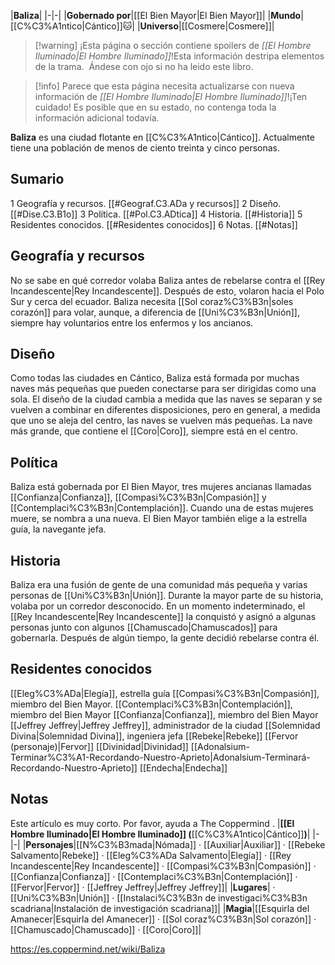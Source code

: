 

|**Baliza**|
|-|-|
|**Gobernado por**|[[El Bien Mayor\|El Bien Mayor]]|
|**Mundo**|[[C%C3%A1ntico\|Cántico]]🐱︎|
|**Universo**|[[Cosmere\|Cosmere]]|

> [!warning] ¡Esta página o sección contiene spoilers de *[[El Hombre Iluminado\|El Hombre Iluminado]]*!Esta información destripa elementos de la trama.  Ándese con ojo si no ha leido este libro.

> [!info] Parece que esta página necesita actualizarse con nueva información de *[[El Hombre Iluminado\|El Hombre Iluminado]]*!¡Ten cuidado! Es posible que en su estado, no contenga toda la información adicional todavía.

**Baliza** es una ciudad flotante en [[C%C3%A1ntico\|Cántico]]. Actualmente tiene una población de menos de ciento treinta y cinco personas.

## Sumario

1 Geografía y recursos. [[#Geograf.C3.ADa y recursos]] 
2 Diseño. [[#Dise.C3.B1o]] 
3 Política. [[#Pol.C3.ADtica]] 
4 Historia. [[#Historia]] 
5 Residentes conocidos. [[#Residentes conocidos]] 
6 Notas. [[#Notas]] 


## Geografía y recursos
No se sabe en qué corredor volaba Baliza antes de rebelarse contra el [[Rey Incandescente\|Rey Incandescente]]. Después de esto, volaron hacia el Polo Sur y cerca del ecuador.
Baliza necesita [[Sol coraz%C3%B3n\|soles corazón]] para volar, aunque, a diferencia de [[Uni%C3%B3n\|Unión]], siempre hay voluntarios entre los enfermos y los ancianos.

## Diseño
Como todas las ciudades en Cántico, Baliza está formada por muchas naves más pequeñas que pueden conectarse para ser dirigidas como una sola. El diseño de la ciudad cambia a medida que las naves se separan y se vuelven a combinar en diferentes disposiciones, pero en general, a medida que uno se aleja del centro, las naves se vuelven más pequeñas. La nave más grande, que contiene el [[Coro\|Coro]], siempre está en el centro.

## Política
Baliza está gobernada por El Bien Mayor, tres mujeres ancianas llamadas [[Confianza\|Confianza]], [[Compasi%C3%B3n\|Compasión]] y [[Contemplaci%C3%B3n\|Contemplación]]. Cuando una de estas mujeres muere, se nombra a una nueva.
El Bien Mayor también elige a la estrella guía, la navegante jefa.

## Historia
Baliza era una fusión de gente de una comunidad más pequeña y varias personas de [[Uni%C3%B3n\|Unión]]. Durante la mayor parte de su historia, volaba por un corredor desconocido. En un momento indeterminado, el [[Rey Incandescente\|Rey Incandescente]] la conquistó y asignó a algunas personas junto con algunos [[Chamuscado\|Chamuscados]] para gobernarla.
Después de algún tiempo, la gente decidió rebelarse contra él.

## Residentes conocidos
[[Eleg%C3%ADa\|Elegía]], estrella guía
[[Compasi%C3%B3n\|Compasión]], miembro del Bien Mayor.
[[Contemplaci%C3%B3n\|Contemplación]], miembro del Bien Mayor
[[Confianza\|Confianza]], miembro del Bien Mayor
[[Jeffrey Jeffrey\|Jeffrey Jeffrey]], administrador de la ciudad
[[Solemnidad Divina\|Solemnidad Divina]], ingeniera jefa
[[Rebeke\|Rebeke]]
[[Fervor (personaje)\|Fervor]]
[[Divinidad\|Divinidad]]
[[Adonalsium-Terminar%C3%A1-Recordando-Nuestro-Aprieto\|Adonalsium-Terminará-Recordando-Nuestro-Aprieto]]
[[Endecha\|Endecha]]
## Notas

Este artículo es muy corto. Por favor, ayuda a The Coppermind .
|**[[El Hombre Iluminado\|El Hombre Iluminado]] (**[[C%C3%A1ntico\|Cántico]]**)**|
|-|-|
|**Personajes**|[[N%C3%B3mada\|Nómada]] · [[Auxiliar\|Auxiliar]] · [[Rebeke Salvamento\|Rebeke]] · [[Eleg%C3%ADa Salvamento\|Elegía]] · [[Rey Incandescente\|Rey Incandescente]] · [[Compasi%C3%B3n\|Compasión]] · [[Confianza\|Confianza]] · [[Contemplaci%C3%B3n\|Contemplación]] · [[Fervor\|Fervor]] · [[Jeffrey Jeffrey\|Jeffrey Jeffrey]]|
|**Lugares**| · [[Uni%C3%B3n\|Unión]] · [[Instalaci%C3%B3n de investigaci%C3%B3n scadriana\|Instalación de investigación scadriana]]|
|**Magia**|[[Esquirla del Amanecer\|Esquirla del Amanecer]] · [[Sol coraz%C3%B3n\|Sol corazón]] · [[Chamuscado\|Chamuscado]] · [[Coro\|Coro]]|



https://es.coppermind.net/wiki/Baliza
